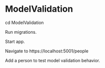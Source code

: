 # ModelValidation

cd ModelValidation

Run migrations.

Start app.

Navigate to https://localhost:5001/people

Add a person to test model validation behavior.

